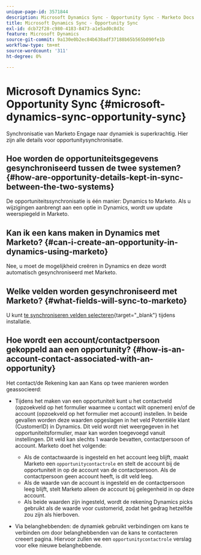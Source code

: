 ```yaml
---
unique-page-id: 3571844
description: Microsoft Dynamics Sync - Opportunity Sync - Marketo Docs - Productdocumentatie
title: Microsoft Dynamics Sync - Opportunity Sync
exl-id: dcb72f28-c980-4183-8473-a1e5ad0c8d3c
feature: Microsoft Dynamics
source-git-commit: 9a130e0b2ec84b638adf37188b65b565b090fe1b
workflow-type: tm+mt
source-wordcount: '311'
ht-degree: 0%

---
```


# Microsoft Dynamics Sync: Opportunity Sync {#microsoft-dynamics-sync-opportunity-sync}

Synchronisatie van Marketo Engage naar dynamiek is superkrachtig. Hier zijn alle details voor opportunitysynchronisatie.

## Hoe worden de opportuniteitsgegevens gesynchroniseerd tussen de twee systemen? {#how-are-opportunity-details-kept-in-sync-between-the-two-systems}

De opportuniteitssynchronisatie is één manier: Dynamics to Marketo. Als u wijzigingen aanbrengt aan een optie in Dynamics, wordt uw update weerspiegeld in Marketo.

## Kan ik een kans maken in Dynamics met Marketo? {#can-i-create-an-opportunity-in-dynamics-using-marketo}

Nee, u moet de mogelijkheid creëren in Dynamics en deze wordt automatisch gesynchroniseerd met Marketo.

## Welke velden worden gesynchroniseerd met Marketo? {#what-fields-will-sync-to-marketo}

U kunt [te synchroniseren velden selecteren](/help/marketo/product-docs/crm-sync/microsoft-dynamics-sync/sync-setup/microsoft-dynamics-365-with-ropc-connection/step-4-of-4-connect.md#select-fields-to-sync){target="_blank"} tijdens installatie.

## Hoe wordt een account/contactpersoon gekoppeld aan een opportunity? {#how-is-an-account-contact-associated-with-an-opportunity}

Het contact/de Rekening kan aan Kans op twee manieren worden geassocieerd:

* Tijdens het maken van een opportuniteit kunt u het contactveld (opzoekveld op het formulier waarmee u contact wilt opnemen) en/of de account (opzoekveld op het formulier met account) instellen. In beide gevallen worden deze waarden opgeslagen in het veld Potentiële klant (CustomerID) in Dynamics. Dit veld wordt niet weergegeven in het opportuniteitsformulier, maar kan worden toegevoegd vanuit instellingen. Dit veld kan slechts 1 waarde bevatten, contactpersoon of account. Marketo doet het volgende:

   * Als de contactwaarde is ingesteld en het account leeg blijft, maakt Marketo een `opportunitycontactrole` en stelt de account bij de opportuniteit in op de account van de contactpersoon. Als de contactpersoon geen account heeft, is dit veld leeg.
   * Als de waarde van de account is ingesteld en de contactpersoon leeg blijft, stelt Marketo alleen de account bij gelegenheid in op deze account.
   * Als beide waarden zijn ingesteld, wordt de rekening Dynamics picks gebruikt als de waarde voor customerid, zodat het gedrag hetzelfde zou zijn als hierboven.


* Via belanghebbenden: de dynamiek gebruikt verbindingen om kans te verbinden om door belanghebbenden van de kans te contacteren creeert pagina. Hiervoor zullen we een `opportunitycontactrole` verslag voor elke nieuwe belanghebbende.
